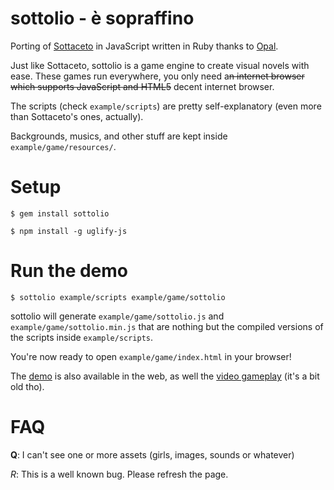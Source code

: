 sottolio - è sopraffino
========================
Porting of [Sottaceto](https://github.com/RoxasShadow/Sottaceto) in JavaScript written in Ruby thanks to [Opal](https://github.com/opal/).

Just like Sottaceto, sottolio is a game engine to create visual novels with ease. These games run everywhere, you only need a~~n internet browser which supports JavaScript and HTML5~~ decent internet browser.

The scripts (check `example/scripts`) are pretty self-explanatory (even more than Sottaceto's ones, actually).

Backgrounds, musics, and other stuff are kept inside `example/game/resources/`.

Setup
=====
`$ gem install sottolio`

`$ npm install -g uglify-js`

Run the demo
============
`$ sottolio example/scripts example/game/sottolio`


sottolio will generate `example/game/sottolio.js` and `example/game/sottolio.min.js` that are nothing but the compiled versions of the scripts inside `example/scripts`.

You're now ready to open `example/game/index.html` in your browser!

The [demo](http://www.giovannicapuano.net/sottolio/) is also available in the web, as well the [video gameplay](http://www.youtube.com/watch?v=djV_Z5OeBmg&feature=youtu.be) (it's a bit old tho).

FAQ
===
**Q**: I can't see one or more assets (girls, images, sounds or whatever)

*R*: This is a well known bug. Please refresh the page.
